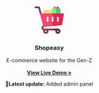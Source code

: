 <br/>
<p align="center">
  <a href="">
    <img src="https://raw.githubusercontent.com/dipayansarkar47/shopeasy/main/public/android-chrome-192x192.png" alt="Logo" width="80" height="80">
  </a>

  <h3 align="center">Shopeasy</h3>

  <p align="center">
    E-commerce website for the Gen-Z
    <br/>
    <br/>
    <a href="https://shopeasy.vercel.app/"><strong>View Live Demo »</strong></a>
    <br/>
  <p align="center"><b>🚀Latest update:</b> Added admin panel </p>
    <br/>
  </p>
</p>


